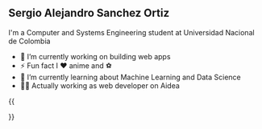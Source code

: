 
## Sergio Alejandro Sanchez Ortiz

I'm a Computer and Systems Engineering student at Universidad Nacional de Colombia

* 🔭 I’m currently working on building web apps
* ⚡ Fun fact I ❤️ anime and ⚽
* 🤖 I’m currently learning about Machine Learning and Data Science
* 👨‍💻 Actually working as web developer on Aidea

{{<section>}}